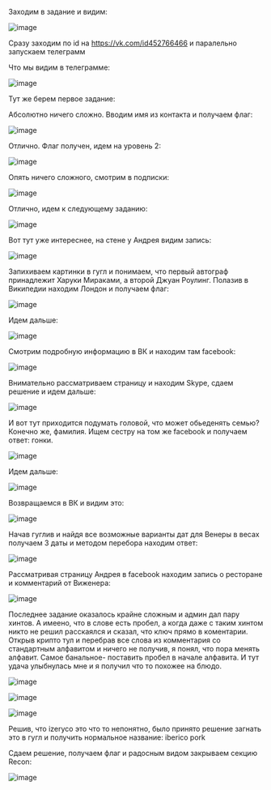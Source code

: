 Заходим в задание и видим:

![image](https://user-images.githubusercontent.com/19409332/33008101-bfe5da9a-cde2-11e7-9bae-2675b42dc9f2.png)

Сразу заходим по id на https://vk.com/id452766466 и паралельно запускаем телеграмм

Что мы видим в телеграмме: 

![image](https://user-images.githubusercontent.com/19409332/33008299-98192430-cde3-11e7-8957-0e7a3f747003.png)

Тут же берем первое задание: 

Абсолютно ничего сложно. Вводим имя из контакта и получаем флаг:

![image](https://user-images.githubusercontent.com/19409332/33008605-ccd70bfa-cde4-11e7-8590-b907c6d87c86.png)

Отлично. Флаг получен, идем на уровень 2:

![image](https://user-images.githubusercontent.com/19409332/33011504-3b3418fe-cdef-11e7-8d76-579447a4a1b7.png)

Опять ничего сложного, смотрим в подписки:

![image](https://user-images.githubusercontent.com/19409332/33011603-82b41cce-cdef-11e7-9dea-dc3ebd632de1.png)


Отлично, идем к следующему заданию:

![image](https://user-images.githubusercontent.com/19409332/33012824-1a3e5836-cdf3-11e7-9180-10b51f9583c0.png)

Вот тут уже интереснее, на стене у Андрея видим запись:

![image](https://user-images.githubusercontent.com/19409332/33012857-355f7d34-cdf3-11e7-968a-ce6e2666c383.png)

Запихиваем картинки в гугл и понимаем, что первый автограф принадлежит Харуки Мираками, а второй Джуан Роулинг. Полазив в Википедии находим Лондон и получаем флаг:

![image](https://user-images.githubusercontent.com/19409332/33012975-7974c376-cdf3-11e7-98cc-4cb8f070e3ae.png)

Идем дальше:

![image](https://user-images.githubusercontent.com/19409332/33012991-8f78e6a2-cdf3-11e7-907a-f267f433a993.png)

Смотрим подробную информацию в ВК и находим там facebook:

![image](https://user-images.githubusercontent.com/19409332/33013071-cb8f8bfa-cdf3-11e7-99ed-af3666cf1608.png)

Внимательно рассматриваем страницу и находим Skype, сдаем решение и идем дальше:

![image](https://puu.sh/ypRJh/504277af4d.png)

И вот тут приходится подумать головой, что может обьеденять семью? Конечно же, фамилия. Ищем сестру на том же facebook и получаем ответ: гонки. 

![image](https://puu.sh/ypRNI/f64754ecf6.png)

Идем дальше:

![image](https://puu.sh/ypRPF/206a9f550d.png)

Возвращаемся в ВК и видим это:

![image](https://puu.sh/ypRQN/61eb4e1365.png)

Начав гуглив и найдя все возможные варианты дат для Венеры в весах получаем 3 даты и методом перебора находим ответ:

![image](https://puu.sh/ypRUe/8255ec4b14.png)

Рассматривая страницу Андрея в facebook находим запись о ресторане и комментарий от Виженера:

![image](https://puu.sh/ypRXg/c962850a9f.png)

Последнее задание оказалось крайне сложным и админ дал пару хинтов. А имеено, что в слове есть пробел, а когда даже с таким хинтом никто не решил расскаялся и сказал, что ключ прямо в коментарии. Открыв крипто тул и перебрав все слова из комментария со стандартным алфавитом и ничего не получив, я понял, что пора менять алфавит. Самое банальное- поставить пробел в начале алфавита. И тут удача улыбнулась мне и я получил что то похожее на блюдо.

![image](https://user-images.githubusercontent.com/19409332/33013672-ecb0d68e-cdf5-11e7-9c14-20088afef70e.png)

![image](https://puu.sh/ypS33/0c44cf845b.png)

![image](https://puu.sh/ypS6e/550fb87ffa.png)

Решив, что izeryco это что то непонятно, было принято решение загнать это в гугл и получить нормальное название:  iberico pork

Сдаем решение, получаем флаг и радосным видом закрываем секцию Recon:

![image](https://puu.sh/ypS9n/bf461d0038.png)
